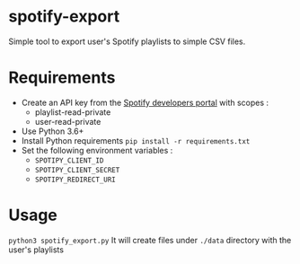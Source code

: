 # spotify-export
Simple tool to export user's Spotify playlists to simple CSV files.

# Requirements
- Create an API key from the [Spotify developers portal](https://developer.spotify.com/) with scopes :
  - playlist-read-private
  - user-read-private
- Use Python 3.6+
- Install Python requirements
`pip install -r requirements.txt`
- Set the following environment variables :
  - `SPOTIPY_CLIENT_ID`
  - `SPOTIPY_CLIENT_SECRET`
  - `SPOTIPY_REDIRECT_URI`

# Usage
`python3 spotify_export.py`
It will create files under `./data` directory with the user's playlists
